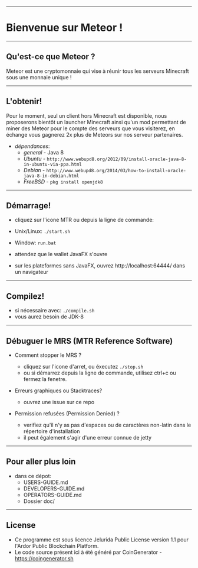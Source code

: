 ----
# Bienvenue sur Meteor ! #

----
## Qu'est-ce que Meteor ? ##
Meteor est une cryptomonnaie qui vise à réunir tous les serveurs Minecraft sous une monnaie unique !

----
## L'obtenir! ##
Pour le moment, seul un client hors Minecraft est disponible, nous proposerons bientôt un launcher Minecraft ainsi qu'un mod permettant de miner des Meteor pour le compte des serveurs que vous visiterez, en échange vous gagnerez 2x plus de Meteors sur nos serveur partenaires.
  - *dépendances*:
    - *general* - Java 8
    - *Ubuntu* - `http://www.webupd8.org/2012/09/install-oracle-java-8-in-ubuntu-via-ppa.html`
    - *Debian* - `http://www.webupd8.org/2014/03/how-to-install-oracle-java-8-in-debian.html`
    - *FreeBSD* - `pkg install openjdk8`

----
## Démarrage! ##

  - cliquez sur l'icone MTR ou depuis la ligne de commande:
  - Unix/Linux: `./start.sh`
  - Window: `run.bat`

  - attendez que le wallet JavaFX s'ouvre
  - sur les plateformes sans  JavaFX, ouvrez http://localhost:64444/ dans un navigateur

----
## Compilez! ##

  - si nécessaire avec: `./compile.sh`
  - vous aurez besoin de JDK-8

----
## Débuguer le  MRS (MTR Reference Software) ##

  - Comment stopper le MRS ?
    - cliquez sur l'icone d'arret, ou éxecutez `./stop.sh`
    - ou si démarrez depuis la ligne de commande, utilisez ctrl+c ou fermez la fenetre.

  - Erreurs graphiques ou Stacktraces?
    - ouvrez une issue sur ce repo

  - Permission refusées (Permission Denied) ?
    - verifiez qu'il n'y as pas d'espaces ou de caractères non-latin dans le répertoire d'installation
    - il peut également s'agir d'une erreur connue de jetty

----
## Pour aller plus loin ##

  - dans ce dépot:
    - USERS-GUIDE.md
    - DEVELOPERS-GUIDE.md
    - OPERATORS-GUIDE.md
    - Dossier doc/

----

## License
* Ce programme est sous licence Jelurida Public License version 1.1 pour l'Ardor Public Blockchain Platform.
* Le code source présent ici à été généré par CoinGenerator - https://coingenerator.sh
